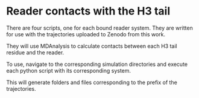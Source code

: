 # Reader contacts with the H3 tail

There are four scripts, one for each bound reader system. They are written for use with the trajectories uploaded to Zenodo from this work.

They will use MDAnalysis to calculate contacts between each H3 tail residue and the reader.

To use, navigate to the corresponding simulation directories and execute each python script with its corresponding system.

This will generate folders and files corresponding to the prefix of the trajectories.
